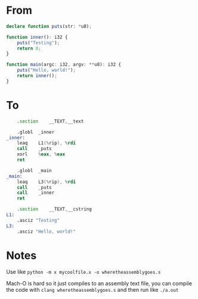 # From

```ts
declare function puts(str: *u8);

function inner(): i32 {
    puts("Testing");
    return 0;
}

function main(argc: i32, argv: **u8): i32 {
    puts("Hello, world!");
    return inner();
}
```

# To

```asm
	.section	__TEXT,__text

	.globl	_inner
_inner:
	leaq	L1(%rip), %rdi
	call	_puts
	xorl	%eax, %eax
	ret

	.globl	_main
_main:
	leaq	L3(%rip), %rdi
	call	_puts
	call	_inner
	ret

	.section	__TEXT,__cstring
L1:
	.asciz "Testing"
L3:
	.asciz "Hello, world!"
```

# Notes

Use like `python -m x mycoolfile.x -o wheretheassemblygoes.s`

Mach-O is hard so it just compiles to an assembly text file, you can compile the code with `clang wheretheassemblygoes.s` and then run like `./a.out`
